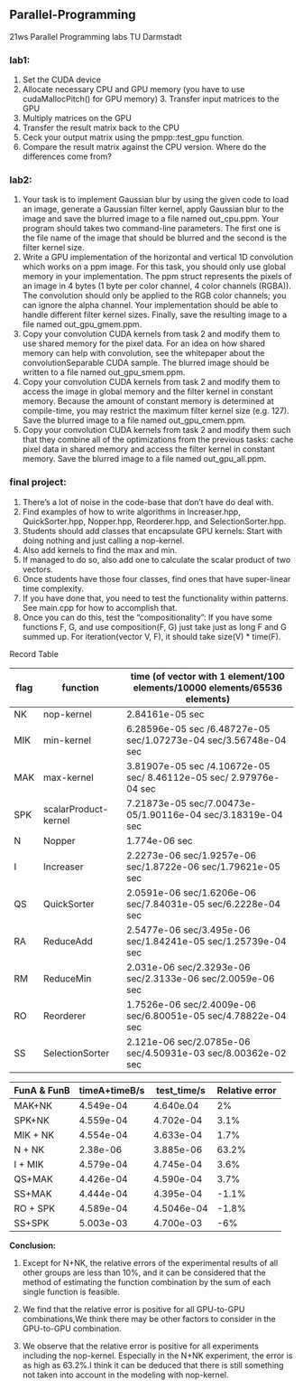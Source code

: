 ## Parallel-Programming
21ws Parallel Programming labs TU Darmstadt

### lab1:
1. Set the CUDA device
2. Allocate necessary CPU and GPU memory (you have to use cudaMallocPitch() for GPU memory) 3. Transfer input matrices to the GPU
4. Multiply matrices on the GPU
5. Transfer the result matrix back to the CPU
6. Ceck your output matrix using the pmpp::test_gpu function.
7. Compare the result matrix against the CPU version. Where do the differences come from?

### lab2:
1. Your task is to implement Gaussian blur by using the given code to load an image, generate a Gaussian filter kernel, apply Gaussian blur to the image and save the blurred image to a file named out_cpu.ppm. Your program should takes two command-line parameters. The first one is the file name of the image that should be blurred and the second is the filter kernel size.
2. Write a GPU implementation of the horizontal and vertical 1D convolution which works on a ppm image. For this task, you should only use global memory in your implementation. The ppm struct represents the pixels of an image in 4 bytes (1 byte per color channel, 4 color channels (RGBA)). The convolution should only be applied to the RGB color channels; you can ignore the alpha channel. Your implementation should be able to handle different filter kernel sizes. Finally, save the resulting image to a file named out_gpu_gmem.ppm.
3. Copy your convolution CUDA kernels from task 2 and modify them to use shared memory for the pixel data. For an idea on how shared memory can help with convolution, see the whitepaper about the convolutionSeparable CUDA sample. The blurred image should be written to a file named out_gpu_smem.ppm.
4. Copy your convolution CUDA kernels from task 2 and modify them to access the image in global memory and the filter kernel in constant memory. Because the amount of constant memory is determined at compile-time, you may restrict the maximum filter kernel size (e.g. 127). Save the blurred image to a file named out_gpu_cmem.ppm.
5. Copy your convolution CUDA kernels from task 2 and modify them such that they combine all of the optimizations from the previous tasks: cache pixel data in shared memory and access the filter kernel in constant memory. Save the blurred image to a file named out_gpu_all.ppm.

### final project:
1. There’s a lot of noise in the code-base that don’t have do deal with. 
2. Find examples of how to write algorithms in Increaser.hpp, QuickSorter.hpp, Nopper.hpp, Reorderer.hpp, and SelectionSorter.hpp.
3. Students should add classes that encapsulate GPU kernels: Start with doing nothing and just calling a nop-kernel. 
4. Also add kernels to find the max and min. 
5. If managed to do so, also add one to calculate the scalar product of two vectors. 
6. Once students have those four classes, find ones that have super-linear time complexity.
7. If you have done that, you need to test the functionality within patterns. See main.cpp for how to accomplish that.
8. Once you can do this, test the “compositionality”: If you have some functions F, G, and use composition(F, G) just take just as long F and G summed up. For iteration(vector V, F), it should take size(V) * time(F).

Record Table

|flag|function|time (of vector with 1 element/100 elements/10000 elements/65536 elements)|
|---|---|---|
|NK|nop-kernel | 2.84161e-05 sec|
|MIK|min-kernel| 6.28596e-05 sec /6.48727e-05 sec/1.07273e-04 sec/3.56748e-04  sec|
|MAK|max-kernel| 3.81907e-05 sec /4.10672e-05 sec/ 8.46112e-05 sec/ 2.97976e-04 sec|
|SPK|scalarProduct-kernel| 7.21873e-05 sec/7.00473e-05/1.90116e-04 sec/3.18319e-04 sec|
|N|Nopper |1.774e-06 sec|
|I|Increaser|2.2273e-06 sec/1.9257e-06 sec/1.8722e-06 sec/1.79621e-05 sec|
|QS|QuickSorter|2.0591e-06 sec/1.6206e-06 sec/7.84031e-05 sec/6.2228e-04 sec|
|RA|ReduceAdd|2.5477e-06 sec/3.495e-06 sec/1.84241e-05 sec/1.25739e-04 sec|
|RM|ReduceMin|2.031e-06 sec/2.3293e-06 sec/2.3133e-06 sec/2.0059e-06 sec|
|RO|Reorderer|1.7526e-06 sec/2.4009e-06 sec/6.80051e-05 sec/4.78822e-04 sec|
|SS|SelectionSorter|2.121e-06 sec/2.0785e-06 sec/4.50931e-03 sec/8.00362e-02 sec|

|FunA & FunB|timeA+timeB/s|test_time/s|Relative error|
|---|---|---|---|
|MAK+NK|4.549e-04|4.640e.04|2%|
|SPK+NK|4.559e-04|4.702e-04|3.1%|
|MIK + NK|4.554e-04|4.633e-04|1.7%|
|N + NK|2.38e-06|3.885e-06|63.2%|
|I + MIK|4.579e-04|4.745e-04|3.6%|
|QS+MAK|4.426e-04|4.590e-04|3.7%|
|SS+MAK|4.444e-04|4.395e-04|-1.1%|
|RO + SPK|4.589e-04|4.5046e-04|-1.8%|
|SS+SPK|5.003e-03|4.700e-03|-6%|

**Conclusion:**
1. Except for N+NK, the relative errors of the experimental results of all other groups are less than 10%, and it can be considered that the method of estimating the function combination by the sum of each single function is feasible.

2. We find that the relative error is positive for all GPU-to-GPU combinations,We think there may be other factors to consider in the GPU-to-GPU combination.

3. We observe that the relative error is positive for all experiments including the nop-kernel. Especially in the N+NK experiment, the error is as high as 63.2%.I think it can be deduced that there is still something not taken into account in the modeling with nop-kernel.

